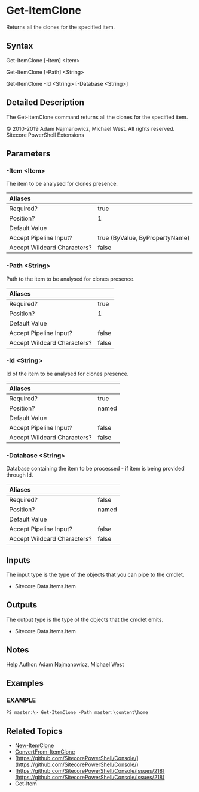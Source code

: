 # Get-ItemClone

Returns all the clones for the specified item.

## Syntax

Get-ItemClone \[-Item\] &lt;Item&gt;

Get-ItemClone \[-Path\] &lt;String&gt;

Get-ItemClone -Id &lt;String&gt; \[-Database &lt;String&gt;\]

## Detailed Description

The Get-ItemClone command returns all the clones for the specified item.

© 2010-2019 Adam Najmanowicz, Michael West. All rights reserved. Sitecore PowerShell Extensions

## Parameters

### -Item  &lt;Item&gt;

The item to be analysed for clones presence.

| Aliases |  |
| :--- | :--- |
| Required? | true |
| Position? | 1 |
| Default Value |  |
| Accept Pipeline Input? | true \(ByValue, ByPropertyName\) |
| Accept Wildcard Characters? | false |

### -Path  &lt;String&gt;

Path to the item to be analysed for clones presence.

| Aliases |  |
| :--- | :--- |
| Required? | true |
| Position? | 1 |
| Default Value |  |
| Accept Pipeline Input? | false |
| Accept Wildcard Characters? | false |

### -Id  &lt;String&gt;

Id of the item to be analysed for clones presence.

| Aliases |  |
| :--- | :--- |
| Required? | true |
| Position? | named |
| Default Value |  |
| Accept Pipeline Input? | false |
| Accept Wildcard Characters? | false |

### -Database  &lt;String&gt;

Database containing the item to be processed - if item is being provided through Id.

| Aliases |  |
| :--- | :--- |
| Required? | false |
| Position? | named |
| Default Value |  |
| Accept Pipeline Input? | false |
| Accept Wildcard Characters? | false |

## Inputs

The input type is the type of the objects that you can pipe to the cmdlet.

* Sitecore.Data.Items.Item 

## Outputs

The output type is the type of the objects that the cmdlet emits.

* Sitecore.Data.Items.Item 

## Notes

Help Author: Adam Najmanowicz, Michael West

## Examples

### EXAMPLE

```text
PS master:\> Get-ItemClone -Path master:\content\home
```

## Related Topics

* [New-ItemClone](new-itemclone.md)
* [ConvertFrom-ItemClone](convertfrom-itemclone.md)
* [https://github.com/SitecorePowerShell/Console/](https://github.com/SitecorePowerShell/Console/) 
* [https://github.com/SitecorePowerShell/Console/issues/218](https://github.com/SitecorePowerShell/Console/issues/218) 
* Get-Item

